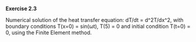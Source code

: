 **Exercise 2.3**

Numerical solution of the heat transfer equation: dT/dt = d^2T/dx^2, with boundary conditions T(x=0) = sin(ωt), T(5) = 0 and initial condition T(t=0) = 0, using the Finite Element method.
